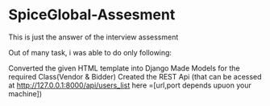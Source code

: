 # SpiceGlobal-Assesment
This is just the answer of the interview assessment 


Out of many task, i was able to do only following:

Converted the given HTML template into Django
Made Models for the required Class(Vendor & Bidder)
Created the REST Api (that can be acessed at http://127.0.0.1:8000/api/users_list here =[url,port depends upuon your machine])

